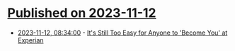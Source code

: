 # [Published on 2023-11-12](index.md)

* [2023-11-12, 08:34:00](https://yro.slashdot.org/story/23/11/11/2337223/its-still-too-easy-for-anyone-to-become-you-at-experian?utm_source=rss1.0mainlinkanon&utm_medium=feed) - [It's Still Too Easy for Anyone to 'Become You' at Experian](https://yro.slashdot.org/story/23/11/11/2337223/its-still-too-easy-for-anyone-to-become-you-at-experian?utm_source=rss1.0mainlinkanon&utm_medium=feed)
